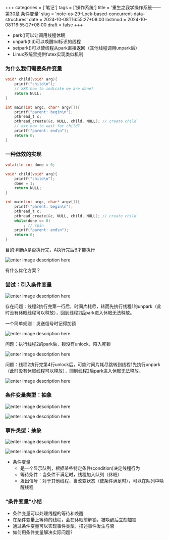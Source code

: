 ﻿+++
categories = ['笔记']
tags = ['操作系统']
title = '重生之我学操作系统——第30章 条件变量'
slug = 'note-os-29-Lock-based-concurrent-data-structures'
date = 2024-10-08T16:55:27+08:00
lastmod = 2024-10-08T16:55:27+08:00
draft = false
+++

-   park()可以让调用线程休眠
-   unpark(tid)可以唤醒tid标识的线程
-   setpark()可以使线程从park直接返回（其他线程调用unpark后）
-   Linux系统里提供futex实现类似机制

### 为什么我们需要条件变量

``` c
void* child(void* arg){
    printf("child\n");
    // XXX how to indicate we are done?
    return NULL;
}

int main(int argc, char* argv[]){
    printf("parent: begin\n");
    pthread_t c;
    pthread_create(&c, NULL, child, NULL); // create child
    // xxx how to wait for child?
    printf("parent: end\n");
    return 0;
}
```
### 一种低效的实现

``` c
volatile int done = 0;

void* child(void* arg){
    printf("child\n");
    done = 1;
    return NULL;
}

int main(int argc, char* argv[]){
    printf("parent: begin\n");
    pthread_t c;
    pthread_create(&c, NULL, child, NULL); // create child
    while(done == 0)
        ; // spin
    printf("parent: end\n");
    return 0;
}
```
目的:判断A是否执行完，A执行完后B才能执行

![enter image description here](https://cdn.jsdelivr.net/gh/Satori5ama/Figurebed@main/img/96.png)

有什么优化方案？

### 尝试：引入条件变量

![enter image description here](https://cdn.jsdelivr.net/gh/Satori5ama/Figurebed@main/img/97.png)

存在问题：线程2执行完第一行后，时间片耗尽，转而先执行线程1的unpark（此时没有休眠线程可以释放），回到线程2后park进入休眠无法释放。

一个简单规则：发送信号时记得加锁

![enter image description here](https://cdn.jsdelivr.net/gh/Satori5ama/Figurebed@main/img/98.png)

问题：执行线程2的park后，锁没有unlock，陷入死锁

![enter image description here](https://cdn.jsdelivr.net/gh/Satori5ama/Figurebed@main/img/99.png)

问题：线程2执行完第4行unlock后，可能时间片耗尽跳转到线程1先执行unpark（此时没有休眠线程可以释放），回到线程2后park进入休眠无法释放。

![enter image description here](https://cdn.jsdelivr.net/gh/Satori5ama/Figurebed@main/img/100.png)

### 条件变量类型：抽象

![enter image description here](https://cdn.jsdelivr.net/gh/Satori5ama/Figurebed@main/img/101.png)

![enter image description here](https://cdn.jsdelivr.net/gh/Satori5ama/Figurebed@main/img/102.png)

### 事件类型：抽象

![enter image description here](https://cdn.jsdelivr.net/gh/Satori5ama/Figurebed@main/img/103.png)

![enter image description here](https://cdn.jsdelivr.net/gh/Satori5ama/Figurebed@main/img/104.png)


- 条件变量
	- 是一个显示队列，根据某些特定条件(condition)决定线程行为
	- 等待条件：当条件不满足时，线程加入队列（休眠）
	- 发出信号：对于其他线程，当改变状态（使条件满足时），可以在队列中唤醒线程


### “条件变量”小结

- 条件变量可以处理线程的等待和唤醒
- 在条件变量上等待的线程，会在休眠前解锁，被唤醒后立刻加锁
- 通过条件变量可以实现事件类型，描述事件发生与否
- 如何用条件变量解决实际问题?
